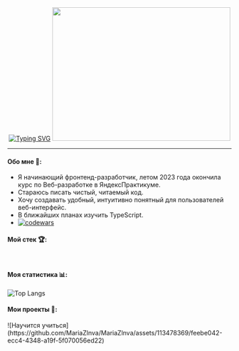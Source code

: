 <div align="center">
  <a href="https://git.io/typing-svg"><img src="https://readme-typing-svg.demolab.com?font=Fira+Code&pause=1000&color=407923&multiline=true&width=700&lines=%D0%9F%D1%80%D0%B8%D0%B2%D0%B5%D1%82%2C++%D0%BC%D0%BE%D1%91+%D0%B8%D0%BC%D1%8F+%D0%9C%D0%B0%D1%80%D0%B8%D1%8F+%D0%B8+%D1%8F+Frontend-%D1%80%D0%B0%D0%B7%D1%80%D0%B0%D0%B1%D0%BE%D1%82%D1%87%D0%B8%D0%BA" alt="Typing SVG" /></a>
  <img src="https://sun9-12.userapi.com/impg/LZrpnYxEmB_PtMUC7jmXwJJ3HoJ26P_iK7U__w/46ycVQYIIoY.jpg?size=1280x914&quality=95&sign=0638174e906a91a3d326462a5389831c&c_uniq_tag=q6Z5VzCFvYPAbKZXvTyJ8PdRipZ9FGBaazACf0gvKIc&type=album" width="400" height="300">
</div>

---

#### Обо мне 🙋:
* Я начинающий фронтенд-разработчик, летом 2023 года окончила курс по Веб-разработке в ЯндексПрактикуме.
* Стараюсь писать чистый, читаемый код.
* Хочу создавать удобный, интуитивно понятный для пользователей веб-интерфейс.
* В ближайших планах изучить TypeScript.
* [![codewars](https://www.codewars.com/users/mariaZlnva/badges/micro)](https://www.codewars.com/users/mariaZlnva)
&nbsp;
#### Мой стек 🏆:
&nbsp;
#### Моя статистика 📊:
![Top Langs](https://github-readme-stats.vercel.app/api/top-langs/?username=mariaZlnva&layout=compact&theme=default)
&nbsp;
#### Мои проекты 🎨:
<div align="center">
  <a href="https://github.com/MariaZlnva/how-to-learn" target="_blank">
    <img src="https://github.com/MariaZlnva/MariaZlnva/assets/113478369/35eb4b98-d54d-4263-a208-deeb0e5b0f8a" alt="" title="">
  </a>
</div>
![Научится учиться](https://github.com/MariaZlnva/MariaZlnva/assets/113478369/feebe042-ecc4-4348-a19f-5f070056ed22)





<!--
**MariaZlnva/MariaZlnva** is a ✨ _special_ ✨ repository because its `README.md` (this file) appears on your GitHub profile.

Here are some ideas to get you started:

- 🔭 I’m currently working on ...
- 🌱 I’m currently learning ...
- 👯 I’m looking to collaborate on ...
- 🤔 I’m looking for help with ...
- 💬 Ask me about ...
- 📫 How to reach me: ...
- 😄 Pronouns: ...
- ⚡ Fun fact: ...
-->
